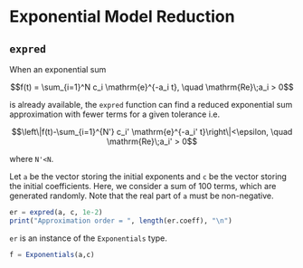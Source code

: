 # Exponential Model Reduction 

## `expred`

When an exponential sum 
```math
f(t) = \sum_{i=1}^N c_i \mathrm{e}^{-a_i t}, \quad \mathrm{Re}\;a_i > 0
```
is already available, the `expred` function can find a reduced exponential sum approximation with fewer terms for a given tolerance i.e.
```math
\left\|f(t)-\sum_{i=1}^{N'} c_i' \mathrm{e}^{-a_i' t}\right\|<\epsilon, \quad \mathrm{Re}\;a_i' > 0
```
where ``N'<N``.

Let `a` be the vector storing the initial exponents and `c` be the vector storing the initial coefficients. Here, we consider a sum of 100 terms, which are generated randomly. Note that the real part of `a` must be non-negative.
```julia
er = expred(a, c, 1e-2)
print("Approximation order = ", length(er.coeff), "\n")
```
`er` is an instance of the `Exponentials` type.

```julia
f = Exponentials(a,c)
```

